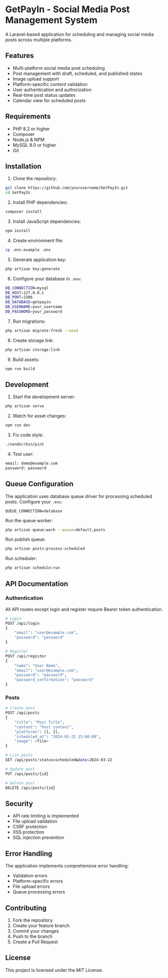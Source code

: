 # GetPayIn - Social Media Post Management System

A Laravel-based application for scheduling and managing social media posts across multiple platforms.

## Features

- Multi-platform social media post scheduling
- Post management with draft, scheduled, and published states
- Image upload support
- Platform-specific content validation
- User authentication and authorization
- Real-time post status updates
- Calendar view for scheduled posts

## Requirements

- PHP 8.2 or higher
- Composer
- Node.js & NPM
- MySQL 8.0 or higher
- Git

## Installation

1. Clone the repository:
```bash
git clone https://github.com/yourusername/GetPayIn.git
cd GetPayIn
```

2. Install PHP dependencies:
```bash
composer install
```

3. Install JavaScript dependencies:
```bash
npm install
```

4. Create environment file:
```bash
cp .env.example .env
```

5. Generate application key:
```bash
php artisan key:generate
```

6. Configure your database in `.env`:
```bash
DB_CONNECTION=mysql
DB_HOST=127.0.0.1
DB_PORT=3306
DB_DATABASE=getpayin
DB_USERNAME=your_username
DB_PASSWORD=your_password
```

7. Run migrations:
```bash
php artisan migrate:fresh --seed
```

8. Create storage link:
```bash
php artisan storage:link
```

9. Build assets:
```bash
npm run build
```

## Development

1. Start the development server:
```bash
php artisan serve
```

2. Watch for asset changes:
```bash
npm run dev
```

3. Fix code style:
```bash
./vendor/bin/pint
```

4. Test user:
```bash
email: demo@example.com
password: password
```
## Queue Configuration

The application uses database queue driver for processing scheduled posts. Configure your `.env`:

```
QUEUE_CONNECTION=database
```

Run the queue worker:
```bash
php artisan queue:work --queue=default,posts
```

Run publish queue:
```bash
php artisan posts:process-scheduled
```

Run scheduler:
```bash
php artisan schedule:run
```

## API Documentation

### Authentication

All API routes except login and register require Bearer token authentication.

```bash
# Login
POST /api/login
{
    "email": "user@example.com",
    "password": "password"
}

# Register
POST /api/register
{
    "name": "User Name",
    "email": "user@example.com",
    "password": "password",
    "password_confirmation": "password"
}
```

### Posts

```bash
# Create post
POST /api/posts
{
    "title": "Post Title",
    "content": "Post content",
    "platforms": [1, 2],
    "scheduled_at": "2024-03-22 15:00:00",
    "image": <file>
}

# List posts
GET /api/posts?status=scheduled&date=2024-03-22

# Update post
PUT /api/posts/{id}

# Delete post
DELETE /api/posts/{id}
```

## Security

- API rate limiting is implemented
- File upload validation
- CSRF protection
- XSS protection
- SQL injection prevention

## Error Handling

The application implements comprehensive error handling:

- Validation errors
- Platform-specific errors
- File upload errors
- Queue processing errors

## Contributing

1. Fork the repository
2. Create your feature branch
3. Commit your changes
4. Push to the branch
5. Create a Pull Request

## License

This project is licensed under the MIT License.
